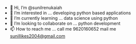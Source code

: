 - 👋 Hi, I’m @sunilrenukaiah
- 👀 I’m interested in ... developing python based applications
- 🌱 I’m currently learning ... data science using python
- 💞️ I’m looking to collaborate on ... python development
- 📫 How to reach me ... call me 9620160652 mail me  sunillikes2004@gmail.com

<!---
sunilrenukaiah/sunilrenukaiah is a ✨ special ✨ repository because its `README.md` (this file) appears on your GitHub profile.
You can click the Preview link to take a look at your changes.
--->
